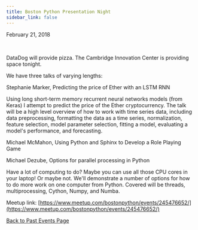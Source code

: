 ```yaml
---
title: Boston Python Presentation Night
sidebar_link: false
---
```


February 21, 2018


   

DataDog will provide pizza. The Cambridge Innovation Center is providing space tonight.

We have three talks of varying lengths:

Stephanie Marker, Predicting the price of Ether with an LSTM RNN

Using long short-term memory recurrent neural networks models (from Keras) I attempt to predict the price of the Ether cryptocurrency. The talk will be a high level overview of how to work with time series data, including data preprocessing, formatting the data as a time series, normalization, feature selection, model parameter selection, fitting a model, evaluating a model's performance, and forecasting.

Michael McMahon, Using Python and Sphinx to Develop a Role Playing Game

Michael Dezube, Options for parallel processing in Python

Have a lot of computing to do? Maybe you can use all those CPU cores in your laptop! Or maybe not. We'll demonstrate a number of options for how to do more work on one computer from Python. Covered will be threads, multiprocessing, Cython, Numpy, and Numba.


Meetup link: [https://www.meetup.com/bostonpython/events/245476652/](https://www.meetup.com/bostonpython/events/245476652/)

[Back to Past Events Page](index.md)